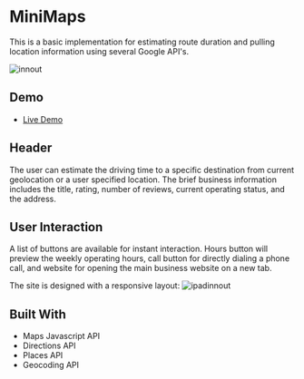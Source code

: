 # MiniMaps
This is a basic implementation for estimating route duration and pulling location information using several Google API's.

![innout](https://user-images.githubusercontent.com/28643797/42540555-b3e7d37e-8453-11e8-979b-0733f6250081.png)


## Demo
* [Live Demo](https://jsphkm.github.io/MiniMaps/)


## Header
The user can estimate the driving time to a specific destination from current geolocation or a user specified location.
The brief business information includes the title, rating, number of reviews, current operating status, and the address.


## User Interaction
A list of buttons are available for instant interaction.  Hours button will preview the weekly operating hours, call button for directly dialing a phone call, and website for opening the main business website on a new tab.


The site is designed with a responsive layout:
![ipadinnout](https://user-images.githubusercontent.com/28643797/42540731-85d9dce2-8454-11e8-9f24-65b5162499e8.png)<!-- .element width="50%" -->


## Built With
* Maps Javascript API
* Directions API
* Places API
* Geocoding API
